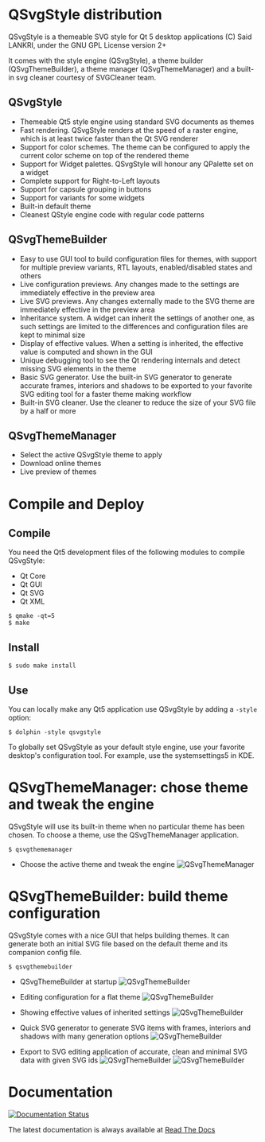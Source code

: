 # QSvgStyle distribution

QSvgStyle is a themeable SVG style for Qt 5 desktop applications
(C) Said LANKRI, under the GNU GPL License version 2+

It comes with the style engine (QSvgStyle), a theme builder (QSvgThemeBuilder),
 a theme manager (QSvgThemeManager) and a built-in svg cleaner courtesy of
 SVGCleaner team.

## QSvgStyle
- Themeable Qt5 style engine using standard SVG documents as themes
- Fast rendering. QSvgStyle renders at the speed of a raster engine, which
  is at least twice faster than the Qt SVG renderer
- Support for color schemes. The theme can be configured to apply the current
  color scheme on top of the rendered theme
- Support for Widget palettes. QSvgStyle will honour any QPalette set on a widget
- Complete support for Right-to-Left layouts
- Support for capsule grouping in buttons
- Support for variants for some widgets
- Built-in default theme
- Cleanest QStyle engine code with regular code patterns

## QSvgThemeBuilder
- Easy to use GUI tool to build configuration files for themes, with support
  for multiple preview variants, RTL layouts, enabled/disabled states and others
- Live configuration previews. Any changes made to the settings are
  immediately effective in the preview area
- Live SVG previews. Any changes externally made to the SVG theme are
  immediately effective in the preview area
- Inheritance system. A widget can inherit the settings of another
  one, as such settings are limited to the differences and configuration
  files are kept to minimal size
- Display of effective values. When a setting is inherited, the effective
  value is computed and shown in the GUI
- Unique debugging tool to see the Qt rendering internals and detect missing
  SVG elements in the theme
- Basic SVG generator. Use the built-in SVG generator to generate
  accurate frames, interiors and shadows to be exported to your favorite SVG
  editing tool for a faster theme making workflow
- Built-in SVG cleaner. Use the cleaner to reduce the size of your SVG file
  by a half or more

## QSvgThemeManager
- Select the active QSvgStyle theme to apply
- Download online themes
- Live preview of themes

# Compile and Deploy

## Compile

You need the Qt5 development files of the following modules to compile QSvgStyle:
- Qt Core
- Qt GUI
- Qt SVG
- Qt XML

```
$ qmake -qt=5
$ make
```

## Install

```
$ sudo make install
```

## Use

You can locally make any Qt5 application use QSvgStyle by adding a `-style` option:

```
$ dolphin -style qsvgstyle
```

To globally set QSvgStyle as your default style engine, use your favorite
desktop's configuration tool. For example, use the systemsettings5 in KDE.

# QSvgThemeManager: chose theme and tweak the engine

QSvgStyle will use its built-in theme when no particular theme has been chosen.
To choose a theme, use the QSvgThemeManager application.

```
$ qsvgthememanager
```

- Choose the active theme and tweak the engine
![QSvgThemeManager](screenshots/thememanager1.jpg)

# QSvgThemeBuilder: build theme configuration

QSvgStyle comes with a nice GUI that helps building themes.
It can generate both an initial SVG file based on the default theme and its
companion config file.


```
$ qsvgthemebuilder
```

- QSvgThemeBuilder at startup
![QSvgThemeBuilder](screenshots/themebuilder1.jpg)

- Editing configuration for a flat theme
![QSvgThemeBuilder](screenshots/themebuilder2.jpg)

- Showing effective values of inherited settings
![QSvgThemeBuilder](screenshots/themebuilder3.jpg)

- Quick SVG generator to generate SVG items with frames, interiors and shadows
  with many generation options
![QSvgThemeBuilder](screenshots/themebuilder4.jpg)

- Export to SVG editing application of accurate, clean and minimal SVG data with
  given SVG ids
![QSvgThemeBuilder](screenshots/themebuilder5.jpg)
![QSvgThemeBuilder](screenshots/themebuilder6.jpg)

# Documentation

[![Documentation Status](https://readthedocs.org/projects/qsvgstyle/badge/?version=latest)](http://qsvgstyle.readthedocs.io/en/latest/?badge=latest)

The latest documentation is always available at [Read The Docs](http://qsvgstyle.readthedocs.io/en/latest)
